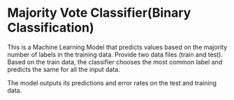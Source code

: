 # Majority Vote Classifier(Binary Classification)
This is a Machine Learning Model that predicts values based on the majority number of labels in the training data.
Provide two data files (train and test). Based on the train data, the classifier chooses the most common label and predicts 
the same for all the input data. 

The model outputs its predictions and error rates on the test and training data.
